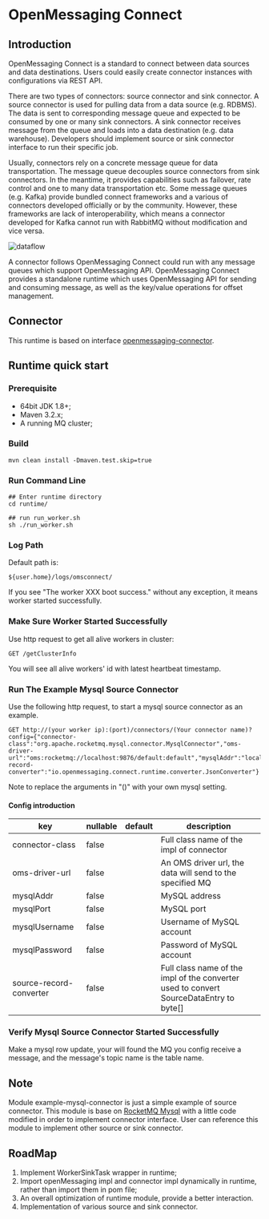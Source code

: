 # OpenMessaging Connect

## Introduction
OpenMessaging Connect is a standard to connect between data sources and data destinations. Users could easily create connector instances with configurations via REST API.

There are two types of connectors: source connector and sink connector. A source connector is used for pulling data from a data source (e.g. RDBMS).
The data is sent to corresponding message queue and expected to be consumed by one or many sink connectors.
A sink connector receives message from the queue and loads into a data destination (e.g. data warehouse).
Developers should implement source or sink connector interface to run their specific job.

Usually, connectors rely on a concrete message queue for data transportation. The message queue decouples source connectors from sink connectors.
In the meantime, it provides capabilities such as failover, rate control and one to many data transportation etc.
Some message queues (e.g. Kafka) provide bundled connect frameworks and a various of connectors developed officially or by the community.
However, these frameworks are lack of interoperability, which means a connector developed for Kafka cannot run with 
RabbitMQ without modification and vice versa.

![dataflow](flow.png "dataflow")

A connector follows OpenMessaging Connect could run with any message queues which support OpenMessaging API.
OpenMessaging Connect provides a standalone runtime which uses OpenMessaging API for sending and consuming message,
as well as the key/value operations for offset management.

## Connector

This runtime is based on interface [openmessaging-connector](https://github.com/openmessaging/openmessaging-connector).

## Runtime quick start

### Prerequisite

* 64bit JDK 1.8+;
* Maven 3.2.x;
* A running MQ cluster;

### Build

```
mvn clean install -Dmaven.test.skip=true
```

### Run Command Line

```
## Enter runtime directory
cd runtime/

## run run_worker.sh
sh ./run_worker.sh
```

### Log Path

Default path is:
```
${user.home}/logs/omsconnect/
```

If you see "The worker XXX boot success." without any exception, it means worker started successfully.

### Make Sure Worker Started Successfully

Use http request to get all alive workers in cluster:
```
GET /getClusterInfo
```
You will see all alive workers' id with latest heartbeat timestamp.

### Run The Example Mysql Source Connector

Use the following http request, to start a mysql source connector as an example.
```
GET http://(your worker ip):(port)/connectors/(Your connector name)?config={"connector-class":"org.apache.rocketmq.mysql.connector.MysqlConnector","oms-driver-url":"oms:rocketmq://localhost:9876/default:default","mysqlAddr":"localhost","mysqlPort":"3306","mysqlUsername":"username","mysqlPassword":"password","source-record-converter":"io.openmessaging.connect.runtime.converter.JsonConverter"}
```
Note to replace the arguments in "()" with your own mysql setting.

#### Config introduction

|key               |nullable|default    |description|
|------------------|--------|-----------|-----------|
|connector-class         |false   |           |Full class name of the impl of connector|
|oms-driver-url         |false   |           |An OMS driver url, the data will send to the specified MQ|
|mysqlAddr        |false   |           |MySQL address|
|mysqlPort         |false   |           |MySQL port|
|mysqlUsername         |false   |           |Username of MySQL account|
|mysqlPassword         |false   |           |Password of MySQL account|
|source-record-converter         |false   |           |Full class name of the impl of the converter used to convert SourceDataEntry to byte[]|


### Verify Mysql Source Connector Started Successfully

Make a mysql row update, your will found the MQ you config receive a message, and the message's topic name is the table name.

## Note

Module example-mysql-connector is just a simple example of source connector. 
This module is base on [RocketMQ Mysql](https://github.com/apache/rocketmq-externals/tree/master/rocketmq-mysql) with a little code modified in order to implement connector interface.
User can reference this module to implement other source or sink connector.

## RoadMap

1. Implement WorkerSinkTask wrapper in runtime;
2. Import openMessaging impl and connector impl dynamically in runtime, rather than import them in pom file;
3. An overall optimization of runtime module, provide a better interaction.
4. Implementation of various source and sink connector.